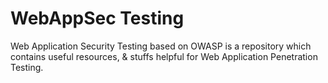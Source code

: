 # WebAppSec Testing
Web Application Security Testing based on OWASP is a repository which contains useful resources, & stuffs helpful for Web Application Penetration Testing.
